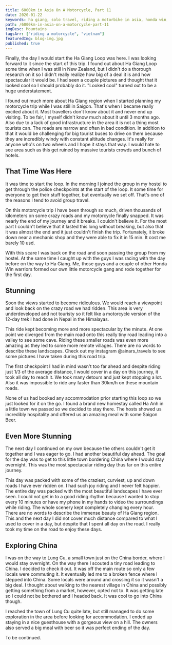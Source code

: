```yaml
---
title: 6000km in Asia On A Motorcycle, Part 11
date: 2020-01-22
keywords: ha giang, solo travel, riding a motorbike in asia, honda win, riding honda win in vietnam, northern vietnam, ride in ha giang, ha giang loop
path: /6000km-in-asia-on-a-motorcycle-part-11
imgDesc: Mountains
tagsArr: ["riding a motorcycle", "vietnam"]
featuredImg: blog-img.jpg
published: true
---
```


Finally, the day I would start the Ha Giang Loop was here. I was looking forward to it since the start of this trip. I found out about Ha Giang Loop some time when I was still in New Zealand, but I didn't do a thorough research on it so I didn't really realize how big of a deal it is and how spectacular it would be. I had seen a couple pictures and thought that it looked cool so I should probably do it. "Looked cool" turned out to be a huge understatement.

I found out much more about Ha Giang region when I started planning my motorcycle trip while I was still in Saigon. That's when I became really excited about it. Most travellers don't know about it and never end up visiting. To be fair, I myself didn't know much about it until 3 months ago. Also due to a lack of good infrastructure in the area it is not a thing most tourists can. The roads are narrow and often in bad condition. In addition to that it would be challenging for big tourist buses to drive on them because they are incredibly windy with constant altitude changes. It's really for anyone who's on two wheels and I hope it stays that way. I would hate to see area such as this get ruined by massive tourists crowds and bunch of hotels.

## That Time Was Here

It was time to start the loop. In the morning I joined the group in my hostel to get through the police checkpoints at the start of the loop. It some time for everyone to get their stuff together, but eventually we set off. That's one of the reasons I tend to avoid group travel.

On this motorcycle trip I have been through so much, driven thousands of kilometers on some crazy roads and my motorcycle finally snapped. It was nearly the end of my journey and it breaks. I couldn't believe it. For the most part I couldn't believe that it lasted this long without breaking, but also that it was almost the end and it just couldn't finish the trip. Fortunately, it broke down near a mechanic shop and they were able to fix it in 15 min. It cost me barely 10 usd.

With this scare I was back on the road and soon passing the group from my hostel. At the same time I caught up with the guys I was racing with the day before on the way to Ha Giang. Me, those guys and a couple of other Honda Win warriors formed our own little motorcycle gang and rode together for the first day.

## Stunning

Soon the views started to become ridiculous. We would reach a viewpoint and look back on the crazy road we had ridden. This area is very underdeveloped and not touristy so it felt like a motorcycle version of the 12-day trek I had done in Nepal in the Himalayas.

This ride kept becoming more and more spectacular by the minute. At one point we diverged from the main road onto this really tiny road leading into a valley to see some cave. Riding these smaller roads was even more amazing as they led to some more remote villages. There are no words to describe these landscapes. Check out my instagram @ainars_travels to see some pictures I have taken during this road trip.

The first checkpoint I had in mind wasn't too far ahead and despite riding just 1/3 of the average distance, I would cover in a day on this journey, it took all day to reach it. We took many detours and just kept stopping a lot. Also it was impossible to ride any faster than 30km/h on these mountain roads.

None of us had booked any accommodation prior starting this loop so we just looked for it on the go. I found a brand new homestay called Ha Anh in a little town we passed so we decided to stay there. The hosts showed us incredibly hospitality and offered us an amazing meal with some Saigon Beer.

## Even More Stunning

The next day I continued on my own because the others couldn't get it together and I was eager to go. I had another beautiful day ahead. The goal for the day was to get to this little town bordering China where I would stay overnight. This was the most spectacular riding day thus far on this entire journey.

This day was packed with some of the craziest, curviest, up and down roads I have ever ridden on. I had such joy riding and I never felt happier. The entire day was packed with the most beautiful landscapes I have ever seen. I could not get in to a good riding rhythm because I wanted to stop every 10 minutes or have my phone in my hands to video the surroundings while riding. The whole scenery kept completely changing every hour. There are no words to describe the immense beauty of Ha Giang region. This and the next day I did not cover much distance compared to what I used to cover in a day, but despite that I spent all day on the road. I really took my time on the road to enjoy these days.

## Exploring China

I was on the way to Lung Cu, a small town just on the China border, where I would stay overnight. On the way there I scouted a tiny road leading to China. I decided to check it out. It was off the main route so only a few locals were commuting it. It eventually led me to a broken fence where I stepped into China. Some locals were around and crossing it so it wasn't a big deal. I thought about walking to the nearest village in China and possibly getting something from a market, however, opted not to. It was getting late so I could not be bothered and I headed back. It was cool to go into China though.

I reached the town of Lung Cu quite late, but still managed to do some exploration in the area before looking for accommodation. I ended up staying in a nice guesthouse with a gorgeous view on a hill. The owners also served a big meal with beer so it was perfect ending of the day.

To be continued.

